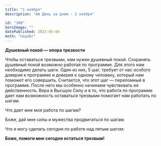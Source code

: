 ```yaml
---
title: "1 ноября"
description: "АА День за днем - 1 ноября"

id: "306"
heroImage: ""
datePublished: 2023-05-04
moth: "noyabr"
---
```


**Душевный покой — опора трезвости**

Чтобы оставаться трезвыми, нам нужен душевный покой. Сохранять душевный покой
возможно работая по программе. Для этого нам необходимо делать шаги. Один из
них, 5 шаг, требует от нас особого доверия к программе и доверия к одному
человеку, который нам поможет его совершить. Считается, что этот шаг —
переломный в программе. После него мы особенно начинаем чувствовать ее
действенность. Вера в Высшую Силу и в то, что работа по программе дает нам
возможность оставаться трезвыми помогает нам работать по шагам.

Что дает мне моя работа по шагам?

Боже, дай мне силы и мужества продвигаться по шагам.

Что я могу сделать сегодня по работе над пятым шагом:

**Боже, помоги мне сегодня остаться трезвым!**
